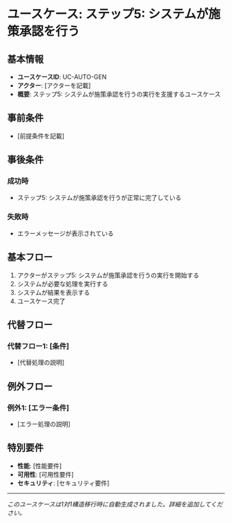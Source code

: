 # ユースケース: ステップ5: システムが施策承認を行う

## 基本情報
- **ユースケースID**: UC-AUTO-GEN
- **アクター**: [アクターを記載]
- **概要**: ステップ5: システムが施策承認を行うの実行を支援するユースケース

## 事前条件
- [前提条件を記載]

## 事後条件
### 成功時
- ステップ5: システムが施策承認を行うが正常に完了している

### 失敗時
- エラーメッセージが表示されている

## 基本フロー
1. アクターがステップ5: システムが施策承認を行うの実行を開始する
2. システムが必要な処理を実行する
3. システムが結果を表示する
4. ユースケース完了

## 代替フロー
### 代替フロー1: [条件]
- [代替処理の説明]

## 例外フロー
### 例外1: [エラー条件]
- [エラー処理の説明]

## 特別要件
- **性能**: [性能要件]
- **可用性**: [可用性要件]
- **セキュリティ**: [セキュリティ要件]

---
*このユースケースは1対1構造移行時に自動生成されました。詳細を追加してください。*
